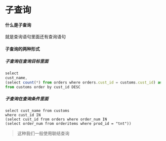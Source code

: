 # 子查询

#### 什么是子查询

就是查询语句里面还有查询语句

#### 子查询的两种形式

##### 子查询在查询目标里面

```js
select 
cust_name,
(select count(*) from orders where orders.cust_id = customs.cust_id) as orders
from customs order by cust_id DESC
```



##### 子查询在查询条件里面

```
select cust_name from customs 
where cust_id IN 
(select cust_id from orders where order_num IN 
(select order_num from orderitems where prod_id = "tnt"))
```

> 这种我们一般使用联结查询
